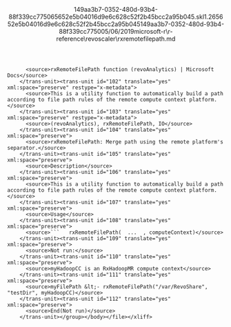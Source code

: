 <?xml version="1.0"?><xliff version="1.2" xmlns="urn:oasis:names:tc:xliff:document:1.2" xmlns:xsi="http://www.w3.org/2001/XMLSchema-instance" xsi:schemaLocation="urn:oasis:names:tc:xliff:document:1.2 xliff-core-1.2-transitional.xsd"><file datatype="xml" original="rxremotefilepath.md" source-language="en-US" target-language="en-US"><header><tool tool-id="mdxliff" tool-name="mdxliff" tool-version="1.0-1931010" tool-company="Microsoft" /><xliffext:skl_file_name xmlns:xliffext="urn:microsoft:content:schema:xliffextensions">149aa3b7-0352-480d-93b4-88f339cc775065652e5b04016d9e6c628c52f2b45bcc2a95b045.skl</xliffext:skl_file_name><xliffext:version xmlns:xliffext="urn:microsoft:content:schema:xliffextensions">1.2</xliffext:version><xliffext:ms.openlocfilehash xmlns:xliffext="urn:microsoft:content:schema:xliffextensions">65652e5b04016d9e6c628c52f2b45bcc2a95b045</xliffext:ms.openlocfilehash><xliffext:ms.sourcegitcommit xmlns:xliffext="urn:microsoft:content:schema:xliffextensions">149aa3b7-0352-480d-93b4-88f339cc7750</xliffext:ms.sourcegitcommit><xliffext:ms.lasthandoff xmlns:xliffext="urn:microsoft:content:schema:xliffextensions">05/06/2019</xliffext:ms.lasthandoff><xliffext:ms.openlocfilepath xmlns:xliffext="urn:microsoft:content:schema:xliffextensions">microsoft-r\r-reference\revoscaler\rxremotefilepath.md</xliffext:ms.openlocfilepath></header><body><group id="content" extype="content"><trans-unit id="101" translate="yes" xml:space="preserve" restype="x-metadata">
          <source>rxRemoteFilePath function (revoAnalytics) | Microsoft Docs</source>
        </trans-unit><trans-unit id="102" translate="yes" xml:space="preserve" restype="x-metadata">
          <source>This is a utility function to automatically build a path according to file path rules of the remote compute context platform.</source>
        </trans-unit><trans-unit id="103" translate="yes" xml:space="preserve" restype="x-metadata">
          <source>(revoAnalytics), rxRemoteFilePath, IO</source>
        </trans-unit><trans-unit id="104" translate="yes" xml:space="preserve">
          <source>rxRemoteFilePath: Merge path using the remote platform's separator.</source>
        </trans-unit><trans-unit id="105" translate="yes" xml:space="preserve">
          <source>Description</source>
        </trans-unit><trans-unit id="106" translate="yes" xml:space="preserve">
          <source>This is a utility function to automatically build a path according to file path rules of the remote compute context platform.</source>
        </trans-unit><trans-unit id="107" translate="yes" xml:space="preserve">
          <source>Usage</source>
        </trans-unit><trans-unit id="108" translate="yes" xml:space="preserve">
          <source>```   rxRemoteFilePath(  ...  , computeContext)</source>
        </trans-unit><trans-unit id="109" translate="yes" xml:space="preserve">
          <source>Not run:</source>
        </trans-unit><trans-unit id="110" translate="yes" xml:space="preserve">
          <source>myHadoopCC is an RxHadoopMR compute context</source>
        </trans-unit><trans-unit id="111" translate="yes" xml:space="preserve">
          <source>myFilePath &lt;- rxRemoteFilePath("/var/RevoShare", "testDir", myHadoopCC)</source>
        </trans-unit><trans-unit id="112" translate="yes" xml:space="preserve">
          <source>End(Not run)</source>
        </trans-unit></group></body></file></xliff>